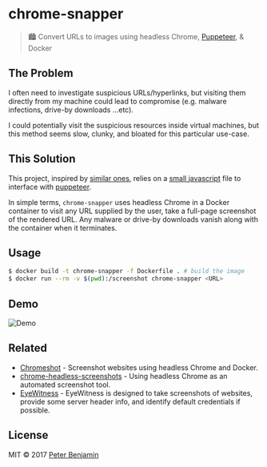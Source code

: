 # chrome-snapper

> 🏙 Convert URLs to images using headless Chrome, [Puppeteer](https://github.com/GoogleChrome/puppeteer), & Docker

## The Problem

I often need to investigate suspicious URLs/hyperlinks, but visiting them directly from my machine could lead to compromise (e.g. malware infections, drive-by downloads ...etc).

I could potentially visit the suspicious resources inside virtual machines, but this method seems slow, clunky, and bloated for this particular use-case.

## This Solution

This project, inspired by [similar ones](https://github.com/kimmobrunfeldt/url-to-image), relies on a [small javascript](index.js) file to interface with [puppeteer](https://github.com/GoogleChrome/puppeteer).

In simple terms, `chrome-snapper` uses headless Chrome in a Docker container to visit any URL supplied by the user, take a full-page screenshot of the rendered URL. Any malware or drive-by downloads vanish along with the container when it terminates.

## Usage

```sh
$ docker build -t chrome-snapper -f Dockerfile . # build the image
$ docker run --rm -v $(pwd):/screenshot chrome-snapper <URL>
```

## Demo

![Demo](demo/chrome-snapper.gif)

## Related

- [Chromeshot](https://github.com/tonious/chromeshot) - Screenshot websites using headless Chrome and Docker.
- [chrome-headless-screenshots](https://github.com/schnerd/chrome-headless-screenshots) - Using headless Chrome as an automated screenshot tool.
- [EyeWitness](https://github.com/ChrisTruncer/EyeWitness) - EyeWitness is designed to take screenshots of websites, provide some server header info, and identify default credentials if possible.

## License

MIT &copy; 2017 [Peter Benjamin](https://petermbenjamin.github.io)
